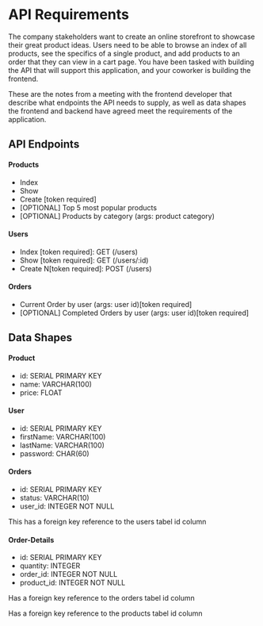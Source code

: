 # API Requirements
The company stakeholders want to create an online storefront to showcase their great product ideas. Users need to be able to browse an index of all products, see the specifics of a single product, and add products to an order that they can view in a cart page. You have been tasked with building the API that will support this application, and your coworker is building the frontend.

These are the notes from a meeting with the frontend developer that describe what endpoints the API needs to supply, as well as data shapes the frontend and backend have agreed meet the requirements of the application. 

## API Endpoints
#### Products
- Index 
- Show
- Create [token required]
- [OPTIONAL] Top 5 most popular products 
- [OPTIONAL] Products by category (args: product category)

#### Users
- Index [token required]: GET (/users)
- Show [token required]: GET (/users/:id)
- Create N[token required]: POST (/users)

#### Orders
- Current Order by user (args: user id)[token required]
- [OPTIONAL] Completed Orders by user (args: user id)[token required]

## Data Shapes
#### Product
- id: SERIAL PRIMARY KEY
- name: VARCHAR(100)
- price: FLOAT

#### User
- id: SERIAL PRIMARY KEY
- firstName: VARCHAR(100)
- lastName: VARCHAR(100)
- password: CHAR(60)

#### Orders
- id: SERIAL PRIMARY KEY
- status: VARCHAR(10)
- user_id: INTEGER NOT NULL

This has a foreign key reference to the users tabel id column

#### Order-Details
- id: SERIAL PRIMARY KEY
- quantity: INTEGER
- order_id: INTEGER NOT NULL
- product_id: INTEGER NOT NULL

Has a foreign key reference to the orders tabel id column

Has a foreign key reference to the products tabel id column
